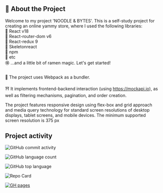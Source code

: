 #### 
## 🍜 About the Project
Welcome to my project 'NOODLE & BYTES'. This is a self-study project for creating an online yammy store, where I used the following libraries:  
🍥 React v18  
🍥 React-router-dom v6  
🍥 React-redux 9  
🍥 Skeletonreact  
🍥 npm  
🍥 etc  
🉐 ...and a little bit of ramen magic. Let's get started! 
##
🐲 The project uses Webpack as a bundler.  

⛩️ It implements frontend-backend interaction (using https://mockapi.io), as well as filtering mechanisms, pagination, and order creation. 

The project features responsive design using flex-box and grid approach and media query technology for standard screen resolutions of desktop displays, tablet screens, and mobile devices. The minimum supported screen resolution is 375 px

## Project activity
![GitHub commit activity](https://img.shields.io/github/commit-activity/w/stereogamm/web-shop?style=for-the-badge&labelColor=%23e6dbbb&color=%23c30000)

![GitHub language count](https://img.shields.io/github/languages/count/stereogamm/web-shop?style=for-the-badge&labelColor=%23e6dbbb&color=%23c30000)

![GitHub top language](https://img.shields.io/github/languages/top/stereogamm/web-shop?style=for-the-badge&labelColor=%23e6dbbb&color=%23c30000)


![Repo Card](https://github-readme-stats.vercel.app/api/pin/?username=stereogamm&repo=web-shop&theme=ambient_gradient&show_owner=true&hide=issues)


[![GH pages](https://img.shields.io/badge/GitHub-Pages-c051c1?style=for-the-badge&logo=github)]( https://stereogamm.github.io/web-shop/ )


